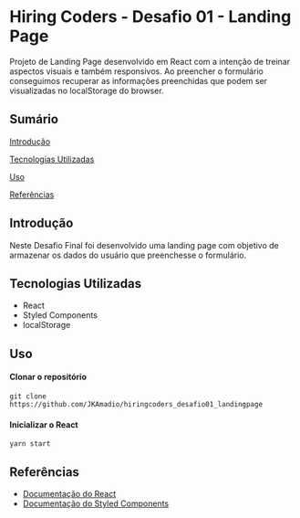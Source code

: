 # Hiring Coders - Desafio 01 - Landing Page
Projeto de Landing Page desenvolvido em React com a intenção de treinar aspectos visuais e também responsivos. Ao preencher o formulário conseguimos recuperar as informações preenchidas que podem ser visualizadas no localStorage do browser.

## Sumário
[Introdução](#introdução)

[Tecnologias Utilizadas](#tecnologias-utilizadas)

[Uso](#uso)

[Referências](#referências)

## Introdução

Neste Desafio Final foi desenvolvido uma landing page com objetivo de armazenar os dados do usuário que preenchesse o formulário.

## Tecnologias Utilizadas
- React
- Styled Components
- localStorage

## Uso

#### Clonar o repositório
```
git clone https://github.com/JKAmadio/hiringcoders_desafio01_landingpage
```

#### Inicializar o React
```
yarn start
```

## Referências

- [Documentação do React](https://pt-br.reactjs.org/docs/getting-started.html)
- [Documentação do Styled Components](https://styled-components.com/docs)